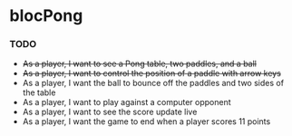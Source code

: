 # blocPong

### TODO

 - ~~As a player, I want to see a Pong table, two paddles, and a ball~~
 - ~~As a player, I want to control the position of a paddle with arrow keys~~
 - As a player, I want the ball to bounce off the paddles and two sides of the table
 - As a player, I want to play against a computer opponent
 - As a player, I want to see the score update live
 - As a player, I want the game to end when a player scores 11 points
